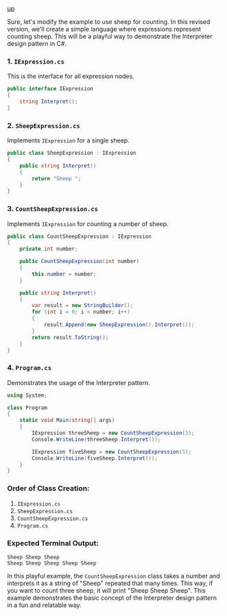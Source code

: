 [up](../README.md)

Sure, let's modify the example to use sheep for counting. In this revised version, we'll create a simple language where expressions represent counting sheep. This will be a playful way to demonstrate the Interpreter design pattern in C#.

### 1. `IExpression.cs`
This is the interface for all expression nodes.

```csharp
public interface IExpression
{
    string Interpret();
}
```

### 2. `SheepExpression.cs`
Implements `IExpression` for a single sheep.

```csharp
public class SheepExpression : IExpression
{
    public string Interpret()
    {
        return "Sheep ";
    }
}
```

### 3. `CountSheepExpression.cs`
Implements `IExpression` for counting a number of sheep.

```csharp
public class CountSheepExpression : IExpression
{
    private int number;

    public CountSheepExpression(int number)
    {
        this.number = number;
    }

    public string Interpret()
    {
        var result = new StringBuilder();
        for (int i = 0; i < number; i++)
        {
            result.Append(new SheepExpression().Interpret());
        }
        return result.ToString();
    }
}
```

### 4. `Program.cs`
Demonstrates the usage of the Interpreter pattern.

```csharp
using System;

class Program
{
    static void Main(string[] args)
    {
        IExpression threeSheep = new CountSheepExpression(3);
        Console.WriteLine(threeSheep.Interpret());

        IExpression fiveSheep = new CountSheepExpression(5);
        Console.WriteLine(fiveSheep.Interpret());
    }
}
```

### Order of Class Creation:
1. `IExpression.cs`
2. `SheepExpression.cs`
3. `CountSheepExpression.cs`
4. `Program.cs`

### Expected Terminal Output:
```
Sheep Sheep Sheep 
Sheep Sheep Sheep Sheep Sheep 
```

In this playful example, the `CountSheepExpression` class takes a number and interprets it as a string of "Sheep" repeated that many times. This way, if you want to count three sheep, it will print "Sheep Sheep Sheep". This example demonstrates the basic concept of the Interpreter design pattern in a fun and relatable way.
